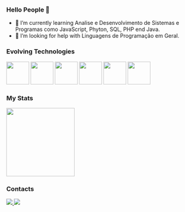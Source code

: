 ### Hello People 👋

- 🌱 I’m currently learning Analise e Desenvolvimento de Sistemas e Programas como JavaScript, Phyton, SQL, PHP end Java.
- 🤔 I’m looking for help with Linguagens de Programação em Geral.


### Evolving Technologies

<div>
      <img src="https://cdn.jsdelivr.net/gh/devicons/devicon/icons/javascript/javascript-original.svg" width="60"/>
      <img src="https://cdn.jsdelivr.net/gh/devicons/devicon/icons/python/python-original-wordmark.svg" width="60"/>
      <img src="https://cdn.jsdelivr.net/gh/devicons/devicon/icons/mysql/mysql-original-wordmark.svg" width="60"/>
      <img src="https://cdn.jsdelivr.net/gh/devicons/devicon/icons/php/php-plain.svg" width="60"/>
      <img src="https://cdn.jsdelivr.net/gh/devicons/devicon/icons/css3/css3-plain-wordmark.svg" width="60"/>
      <img src="https://cdn.jsdelivr.net/gh/devicons/devicon/icons/html5/html5-plain-wordmark.svg" width="60"/>
</div>

### My Stats

<div>
     <a href="https://github.com/diogopolesso">
     <img height="180em" src="https://github-readme-stats.vercel.app/api?username=diogopolesso&show_icons=true&theme=dark&include_all_commits=true&count_private=true"/>
     </a>      
</div>

### Contacts

<div>
    <a href="https://instragram.com/polessodiogo">
    <img src="https://img.shields.io/badge/Instagram-E4405F?style=for-the-badge&logo=instagram&logoColor=white" />
    </a>
    <a href="https://linkedin.com/in/diogopolesso">
    <img src="https://img.shields.io/badge/LinkedIn-0077B5?style=for-the-badge&logo=linkedin&logoColor=white" />
    </a>
</divi>
